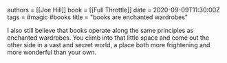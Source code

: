 authors = [[Joe Hill]]
book = [[Full Throttle]]
date = 2020-09-09T11:30:00Z
tags = #magic #books
title = "books are enchanted wardrobes"


I also still believe that books operate along the same principles as enchanted wardrobes. You climb into that little space and come out the other side in a vast and secret world, a place both more frightening and more wonderful than your own.